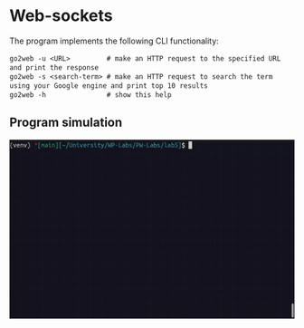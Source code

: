 # Web-sockets


The program implements the following CLI functionality:

```
go2web -u <URL>         # make an HTTP request to the specified URL and print the response
go2web -s <search-term> # make an HTTP request to search the term using your Google engine and print top 10 results
go2web -h               # show this help
```

## Program simulation
![Program Simulation](img/output.gif)


